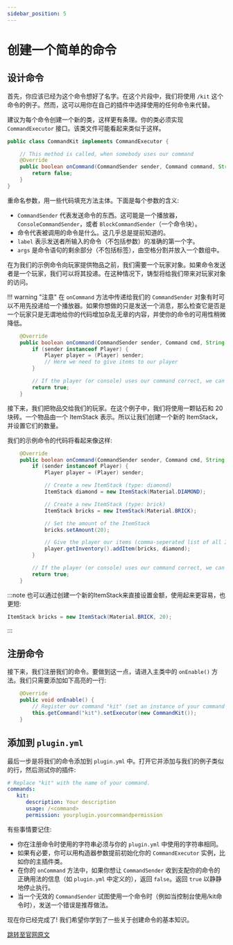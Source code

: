 ```yaml
---
sidebar_position: 5
---
```


# 创建一个简单的命令

## 设计命令

首先，你应该已经为这个命令想好了名字。在这个片段中，我们将使用 `/kit` 这个命令的例子。然而，这可以用你在自己的插件中选择使用的任何命令来代替。

建议为每个命令创建一个新的类，这样更有条理。你的类必须实现 `CommandExecutor` 接口。该类文件可能看起来类似于这样。

```java
public class CommandKit implements CommandExecutor {

    // This method is called, when somebody uses our command
    @Override
    public boolean onCommand(CommandSender sender, Command command, String label, String[] args) {
        return false;
    }
}
```

重命名参数，用一些代码填充方法主体。下面是每个参数的含义:

- `CommandSender` 代表发送命令的东西。这可能是一个播放器，`ConsoleCommandSender`，或者 `BlockCommandSender`（一个命令块）。
- 命令代表被调用的命令是什么。这几乎总是提前知道的。
- `label` 表示发送者所输入的命令（不包括参数）的准确的第一个字。
- `args` 是命令语句的剩余部分（不包括标签），由空格分割并放入一个数组中。

在为我们的示例命令向玩家提供物品之前，我们需要一个玩家对象。如果命令发送者是一个玩家，我们可以将其投递。在这种情况下，铸型将给我们带来对玩家对象的访问。

!!! warning "注意"
    在 `onCommand` 方法中传递给我们的 `CommandSender` 对象有时可以不用先投递给一个播放器。如果你想做的只是发送一个消息，那么检查它是否是一个玩家只是无谓地给你的代码增加杂乱无章的内容，并使你的命令的可用性稍微降低。

```java
    @Override
    public boolean onCommand(CommandSender sender, Command cmd, String label, String[] args) {
        if (sender instanceof Player) {
            Player player = (Player) sender;
            // Here we need to give items to our player
        }

        // If the player (or console) uses our command correct, we can return true
        return true;
    }
```

接下来，我们把物品交给我们的玩家。在这个例子中，我们将使用一颗钻石和 20 块砖。一个物品由一个 ItemStack 表示。所以让我们创建一个新的 ItemStack，并设置它们的数量。

我们的示例命令的代码将看起来像这样:

```java
    @Override
    public boolean onCommand(CommandSender sender, Command cmd, String label, String[] args) {
        if (sender instanceof Player) {
            Player player = (Player) sender;

            // Create a new ItemStack (type: diamond)
            ItemStack diamond = new ItemStack(Material.DIAMOND);

            // Create a new ItemStack (type: brick)
            ItemStack bricks = new ItemStack(Material.BRICK);

            // Set the amount of the ItemStack
            bricks.setAmount(20);

            // Give the player our items (comma-seperated list of all ItemStack)
            player.getInventory().addItem(bricks, diamond);
        }

        // If the player (or console) uses our command correct, we can return true
        return true;
    }
```

:::note 
也可以通过创建一个新的ItemStack来直接设置金额，使用起来更容易，也更短:

```java
ItemStack bricks = new ItemStack(Material.BRICK, 20);
```
:::

## 注册命令

接下来，我们注册我们的命令。要做到这一点，请进入主类中的 `onEnable()` 方法。我们只需要添加如下高亮的一行:

```java hl_lines="4"
    @Override
    public void onEnable() {
        // Register our command "kit" (set an instance of your command class as executor)
        this.getCommand("kit").setExecutor(new CommandKit());
    }
```

## 添加到 `plugin.yml`

最后一步是将我们的命令添加到 `plugin.yml` 中。打开它并添加与我们的例子类似的行，然后测试你的插件:

```yaml
# Replace "kit" with the name of your command.
commands:
   kit:
      description: Your description
      usage: /<command>
      permission: yourplugin.yourcommandpermission
```

有些事情要记住:

- 你在注册命令时使用的字符串必须与你的 `plugin.yml` 中使用的字符串相同。
- 如果有必要，你可以用构造器参数提前初始化你的 `CommandExecutor` 实例，比如你的主插件类。
- 在你的 `onCommand` 方法中，如果你想让 `CommandSender` 收到支配你的命令的正确用法的信息（如 `plugin.yml` 中定义的），返回 `false`。返回 `true` 以静静地停止执行。
- 当一个无效的 `CommandSender` 试图使用一个命令时（例如当控制台使用/kit命令时），发送一个错误是推荐做法。

现在你已经完成了! 我们希望你学到了一些关于创建命令的基本知识。

[跳转至官网原文](https://www.spigotmc.org/wiki/create-a-simple-command)